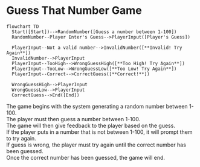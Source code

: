 # Guess That Number Game

```mermaid
flowchart TD
  Start([Start])-->RandomNumber([Guess a number between 1-100])
  RandomNumber--Player Enter's Guess-->PlayerInput([Player's Guess])

  PlayerInput--Not a valid number-->InvalidNumber([**Invalid! Try Again**])
  InvalidNumber-->PlayerInput
  PlayerInput--TooHigh-->WrongGuessHigh([**Too High! Try Again**])
  PlayerInput--TooLow-->WrongGuessLow([**Too Low! Try Again**])
  PlayerInput--Correct-->CorrectGuess([**Correct!**])
  
  WrongGuessHigh-->PlayerInput
  WrongGuessLow-->PlayerInput
  CorrectGuess-->End([End])
```

The game begins with the system generating a random number between 1-100.  
The player must then guess a number between 1-100.  
The game will then give feedback to the player based on the guess.   
If the player puts in a number that is not between 1-100, it will prompt them to try again.  
If guess is wrong, the player must try again until the correct number has been guessed.    
Once the correct number has been guessed, the game will end.
